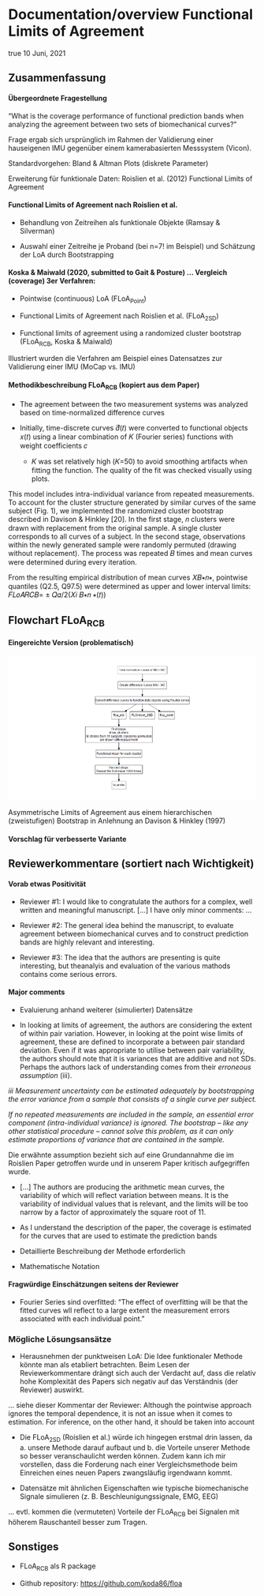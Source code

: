 Documentation/overview Functional Limits of Agreement
================
true
10 Juni, 2021

## Zusammenfassung

#### Übergeordnete Fragestellung

“What is the coverage performance of functional prediction bands when
analyzing the agreement between two sets of biomechanical curves?”

Frage ergab sich ursprünglich im Rahmen der Validierung einer
hauseigenen IMU gegenüber einem kamerabasierten Messsystem (Vicon).

Standardvorgehen: Bland & Altman Plots (diskrete Parameter)

Erweiterung für funktionale Daten: Roislien et al. (2012) Functional
Limits of Agreement

#### Functional Limits of Agreement nach Roislien et al.

  - Behandlung von Zeitreihen als funktionale Objekte (Ramsay &
    Silverman)

  - Auswahl einer Zeitreihe je Proband (bei n=7\! im Beispiel) und
    Schätzung der LoA durch Bootstrapping

#### Koska & Maiwald (2020, submitted to Gait & Posture) … Vergleich (coverage) 3er Verfahren:

  - Pointwise (continuous) LoA (FLoA<sub>Point</sub>)

  - Functional Limits of Agreement nach Roislien et
    al. (FLoA<sub>2SD</sub>)

  - Functional limits of agreement using a randomized cluster bootstrap
    (FLoA<sub>RCB</sub>, Koska & Maiwald)

Illustriert wurden die Verfahren am Beispiel eines Datensatzes zur
Validierung einer IMU (MoCap vs. IMU)

#### Methodikbeschreibung FLoA<sub>RCB</sub> (kopiert aus dem Paper)

  - The agreement between the two measurement systems was analyzed based
    on time-normalized difference curves

  - Initially, time-discrete curves 𝑑⃗(𝑡) were converted to functional
    objects 𝑥(𝑡) using a linear combination of 𝐾 (Fourier series)
    functions with weight coefficients 𝑐
    
      - 𝐾 was set relatively high (𝐾=50) to avoid smoothing artifacts
        when fitting the function. The quality of the fit was checked
        visually using plots.

This model includes intra-individual variance from repeated
measurements. To account for the cluster structure generated by similar
curves of the same subject (Fig. 1), we implemented the randomized
cluster bootstrap described in Davison & Hinkley \[20\]. In the first
stage, 𝑛 clusters were drawn with replacement from the original sample.
A single cluster corresponds to all curves of a subject. In the second
stage, observations within the newly generated sample were randomly
permuted (drawing without replacement). The process was repeated 𝐵 times
and mean curves were determined during every iteration.

From the resulting empirical distribution of mean curves 𝑋𝐵∗𝑛∗,
pointwise quantiles (Q2.5, Q97.5) were determined as upper and lower
interval limits: 𝐹𝐿𝑜𝐴𝑅𝐶𝐵= ± 𝑄𝛼/2(𝑋𝑖 𝐵∗𝑛 ∗(𝑡))

## Flowchart FLoA<sub>RCB</sub>

#### Eingereichte Version (problematisch)

![](floa_doc_files/figure-gfm/unnamed-chunk-1-1.png)<!-- -->

Asymmetrische Limits of Agreement aus einem hierarchischen
(zweistufigen) Bootstrap in Anlehnung an Davison & Hinkley (1997)

#### Vorschlag für verbesserte Variante

## Reviewerkommentare (sortiert nach Wichtigkeit)

#### Vorab etwas Positivität

  - Reviewer \#1: I would like to congratulate the authors for a
    complex, well written and meaningful manuscript. \[…\] I have only
    minor comments: …

  - Reviewer \#2: The general idea behind the manuscript, to evaluate
    agreement between biomechanical curves and to construct prediction
    bands are highly relevant and interesting.

  - Reviewer \#3: The idea that the authors are presenting is quite
    interesting, but theanalyis and evaluation of the various mathods
    contains come serious errors.

#### Major comments

  - Evaluierung anhand weiterer (simulierter) Datensätze

  - In looking at limits of agreement, the authors are considering the
    extent of within pair variation. However, in looking at the point
    wise limits of agreement, these are defined to incorporate a between
    pair standard deviation. Even if it was appropriate to utilise
    between pair variability, the authors should note that it is
    variances that are additive and not SDs. Perhaps the authors lack of
    understanding comes from their *erroneous assumption* (iii).

*iii Measurement uncertainty can be estimated adequately by
bootstrapping the error variance from a sample that consists of a single
curve per subject.*

*If no repeated measurements are included in the sample, an essential
error component (intra-individual variance) is ignored. The bootstrap –
like any other statistical procedure – cannot solve this problem, as it
can only estimate proportions of variance that are contained in the
sample.*

Die erwähnte assumption bezieht sich auf eine Grundannahme die im
Roislien Paper getroffen wurde und in unserem Paper kritisch
aufgegriffen wurde.

  - \[…\] The authors are producing the arithmetic mean curves, the
    variability of which will reflect variation between means. It is the
    variability of individual values that is relevant, and the limits
    will be too narrow by a factor of approximately the square root of
    11.

  - As I understand the description of the paper, the coverage is
    estimated for the curves that are used to estimate the prediction
    bands

  - Detaillierte Beschreibung der Methode erforderlich

  - Mathematische Notation

#### Fragwürdige Einschätzungen seitens der Reviewer

  - Fourier Series sind overfitted: “The effect of overfitting will be
    that the fitted curves wll reflect to a large extent the measurement
    errors associated with each individual point.”

### Mögliche Lösungsansätze

  - Herausnehmen der punktweisen LoA: Die Idee funktionaler Methode
    könnte man als etabliert betrachten. Beim Lesen der
    Reviewerkommentare drängt sich auch der Verdacht auf, dass die
    relativ hohe Komplexität des Papers sich negativ auf das Verständnis
    (der Reviewer) auswirkt.

… siehe dieser Kommentar der Reviewer: Although the pointwise approach
ignores the temporal dependence, it is not an issue when it comes to
estimation. For inference, on the other hand, it should be taken into
account

  - Die FLoA<sub>2SD</sub> (Roislien et al.) würde ich hingegen erstmal
    drin lassen, da a. unsere Methode darauf aufbaut und b. die Vorteile
    unserer Methode so besser veranschaulicht werden können. Zudem kann
    ich mir vorstellen, dass die Forderung nach einer Vergleichsmethode
    beim Einreichen eines neuen Papers zwangsläufig irgendwann kommt.

  - Datensätze mit ähnlichen Eigenschaften wie typische biomechanische
    Signale simulieren (z. B. Beschleunigungssignale, EMG, EEG)

… evtl. kommen die (vermuteten) Vorteile der FLoA<sub>RCB</sub> bei
Signalen mit höherem Rauschanteil besser zum Tragen.

## Sonstiges

  - FLoA<sub>RCB</sub> als R package

  - Github repository: <https://github.com/koda86/floa>
